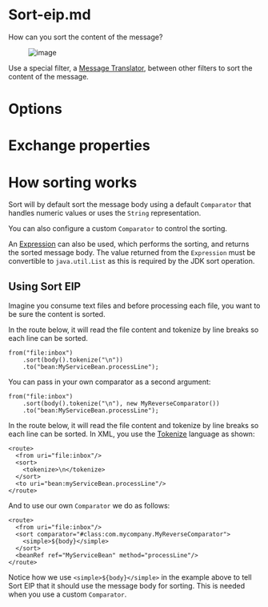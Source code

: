 # Sort-eip.md

How can you sort the content of the message?

<figure>
<img src="eip/MessageTranslator.gif" alt="image" />
</figure>

Use a special filter, a [Message Translator](#message-translator.adoc),
between other filters to sort the content of the message.

# Options

# Exchange properties

# How sorting works

Sort will by default sort the message body using a default `Comparator`
that handles numeric values or uses the `String` representation.

You can also configure a custom `Comparator` to control the sorting.

An [Expression](#manual::expression.adoc) can also be used, which
performs the sorting, and returns the sorted message body. The value
returned from the `Expression` must be convertible to `java.util.List`
as this is required by the JDK sort operation.

## Using Sort EIP

Imagine you consume text files and before processing each file, you want
to be sure the content is sorted.

In the route below, it will read the file content and tokenize by line
breaks so each line can be sorted.

    from("file:inbox")
        .sort(body().tokenize("\n"))
        .to("bean:MyServiceBean.processLine");

You can pass in your own comparator as a second argument:

    from("file:inbox")
        .sort(body().tokenize("\n"), new MyReverseComparator())
        .to("bean:MyServiceBean.processLine");

In the route below, it will read the file content and tokenize by line
breaks so each line can be sorted. In XML, you use the
[Tokenize](#components:languages:tokenize-language.adoc) language as
shown:

    <route>
      <from uri="file:inbox"/>
      <sort>
        <tokenize>\n</tokenize>
      </sort>
      <to uri="bean:myServiceBean.processLine"/>
    </route>

And to use our own `Comparator` we do as follows:

    <route>
      <from uri="file:inbox"/>
      <sort comparator="#class:com.mycompany.MyReverseComparator">
        <simple>${body}</simple>
      </sort>
      <beanRef ref="MyServiceBean" method="processLine"/>
    </route>

Notice how we use `<simple>${body}</simple>` in the example above to
tell Sort EIP that it should use the message body for sorting. This is
needed when you use a custom `Comparator`.

